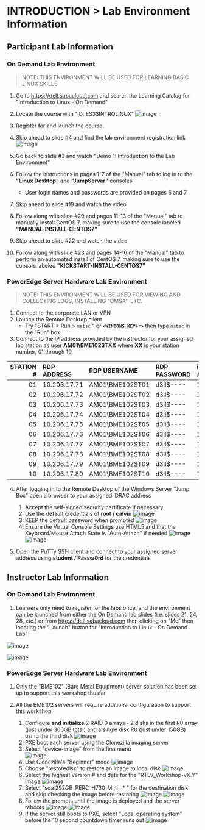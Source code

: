 # INTRODUCTION > Lab Environment Information

## Participant Lab Information

### On Demand Lab Environment

> NOTE: THIS ENVIRONMENT WILL BE USED FOR LEARNING BASIC LINUX SKILLS

1. Go to https://dell.sabacloud.com and search the Learning Catalog for "Introduction to Linux - On Demand"
2. Locate the course with "ID: ES33INTROLINUX"
![image](https://user-images.githubusercontent.com/36435980/148849811-b7572c17-d933-43f2-96e4-e9dd33f25115.png)

3.  Register for and launch the course.
4.  Skip ahead to slide #4 and find the lab environment registration link
![image](https://user-images.githubusercontent.com/36435980/148850546-b7a1c14e-0fd0-4bbc-9440-fd7f9780ec3b.png)

5. Go back to slide #3 and watch "Demo 1: Introduction to the Lab Environment"
6. Follow the instructions in pages 1-7 of the "Manual" tab to log in to the **"Linux Desktop"** and **"JumpServer"** consoles
    - User login names and passwords are provided on pages 6 and 7 
7. Skip ahead to slide #19 and watch the video
8. Follow along with slide #20 and pages 11-13 of the "Manual" tab to manually install CentOS 7, making sure to use the console labeled **"MANUAL-INSTALL-CENTOS7"**  
9. Skip ahead to slide #22 and watch the video
10. Follow along with slide #23 and pages 14-16 of the "Manual" tab to perform an automated install of CentOS 7, making sure to use the console labeled **"KICKSTART-INSTALL-CENTOS7"** 


### PowerEdge Server Hardware Lab Environment

> NOTE: THIS ENVIRONMENT WILL BE USED FOR VIEWING AND COLLECTING LOGS, INSTALLING "OMSA", ETC.

1. Connect to the corporate LAN or VPN 
2. Launch the Remote Desktop client
    - Try "START > Run > `mstsc` " or **`<WINDOWS_KEY+r>`** then type `mstsc` in the "Run" box
3. Connect to the IP address provided by the instructor for your assigned lab station as user **AM01\BME102STXX** where **XX** is your station number, 01 through 10

| STATION # | RDP ADDRESS  | RDP USERNAME    | RDP PASSWORD | iDRAC ADDRESS | SERVER ADDRESS |
| --------: | :----------- | :-------------- | :----------- | :------------ | :------------- |
| 01        | 10.206.17.71 | AM01\BME102ST01 | d3ll$----    | 192.168.1.21  | 192.168.1.31   |
| 02        | 10.206.17.72 | AM01\BME102ST02 | d3ll$----    | 192.168.1.22  | 192.168.1.32   |
| 03        | 10.206.17.73 | AM01\BME102ST03 | d3ll$----    | 192.168.1.23  | 192.168.1.33   |
| 04        | 10.206.17.74 | AM01\BME102ST04 | d3ll$----    | 192.168.1.24  | 192.168.1.34   |
| 05        | 10.206.17.75 | AM01\BME102ST05 | d3ll$----    | 192.168.1.25  | 192.168.1.35   |
| 06        | 10.206.17.76 | AM01\BME102ST06 | d3ll$----    | 192.168.1.26  | 192.168.1.36   |
| 07        | 10.206.17.77 | AM01\BME102ST07 | d3ll$----    | 192.168.1.27  | 192.168.1.37   |
| 08        | 10.206.17.78 | AM01\BME102ST08 | d3ll$----    | 192.168.1.28  | 192.168.1.38   |
| 09        | 10.206.17.79 | AM01\BME102ST09 | d3ll$----    | 192.168.1.29  | 192.168.1.39   |
| 10        | 10.206.17.80 | AM01\BME102ST10 | d3ll$----    | 192.168.1.30  | 192.168.1.40   |

4. After logging in to the Remote Desktop of the Windows Server "Jump Box" open a browser to your assigned iDRAC address
    1. Accept the self-signed security certificate if necessary
    2. Use the default credentials of **root / calvin**
![image](https://user-images.githubusercontent.com/36435980/148990489-ff93a78f-6c75-43bb-afdc-5397fbe3d06e.png)
    3. KEEP the default password when prompted
![image](https://user-images.githubusercontent.com/36435980/148990687-726a2256-6fb6-4159-ae0d-ee9ed332c2cb.png)
    4. Ensure the Virtual Console Settings use HTML5 and that the Keyboard/Mouse Attach State is "Auto-Attach" if needed
![image](https://user-images.githubusercontent.com/36435980/148991008-02895d55-c1d5-489a-ba71-4bdaf6640b00.png)
![image](https://user-images.githubusercontent.com/36435980/148991158-f2172173-92c3-45c1-923a-94f75d27bbdb.png)

5. Open the PuTTy SSH client and connect to your assigned server address using **student / Passw0rd** for the credentials
  
## Instructor Lab Information

### On Demand Lab Environment
1. Learners only need to register for the labs once, and the environment can be launched from either the On Demand lab slides (i.e. slides 21, 24, 28, etc.) or from https://dell.sabacloud.com then clicking on "Me" then locating the "Launch" button for "Introduction to Linux - On Demand Lab"

![image](https://user-images.githubusercontent.com/36435980/148988720-2ad7be72-50c0-4519-93d0-759511dfff34.png)

![image](https://user-images.githubusercontent.com/36435980/148988873-1b794dd9-eaa2-420e-902e-ce752931e795.png)



### PowerEdge Server Hardware Lab Environment

1. Only the "BME102" (Bare Metal Equipment) server solution has been set up to support this workshop thusfar
2. All the BME102 servers will require additional configuration to support this workshop   

    1. Configure **and initialize** 2 RAID 0 arrays - 2 disks in the first R0 array (just under 300GB total) and a single disk R0 (just under 150GB) using the third disk
    ![image](https://user-images.githubusercontent.com/36435980/148991840-96e238f4-4bbf-42f2-9838-fcefddef8529.png)
    2. PXE boot each server using the Clonezilla imaging server    
    3. Select "device-image" from the first menu    
![image](https://user-images.githubusercontent.com/36435980/148992147-80ea26e4-62d0-4081-b334-d1b3f791d526.png)
    4. Use Clonezilla's "Beginner" mode
![image](https://user-images.githubusercontent.com/36435980/148992264-8d88b58c-aa9e-4ec0-a897-9204604459a9.png)
    5. Choose "restoredisk" to restore an image to local disk
![image](https://user-images.githubusercontent.com/36435980/148992422-743c916b-ee6f-44b0-9a79-20f75c250db9.png)
    6. Select the highest version # and date for the "RTLV_Workshop-vX.Y" image
![image](https://user-images.githubusercontent.com/36435980/148992703-443153e0-31c0-4ec1-b8b0-e2f5ab5bf194.png)
    7. Select "sda 292GB_PERC_H730_Mini__* " for the destination disk and skip checking the image before restoring
![image](https://user-images.githubusercontent.com/36435980/148992969-25e394fd-5767-47e5-81dd-9ed4f7d300ad.png)
![image](https://user-images.githubusercontent.com/36435980/148993081-35e8e372-f5b0-4787-a1c1-da22944bf1ee.png)
    8. Follow the prompts until the image is deployed and the server reboots
![image](https://user-images.githubusercontent.com/36435980/148993250-58b22485-d6ba-4b04-b1e5-87943cf8b19d.png)
![image](https://user-images.githubusercontent.com/36435980/148993373-113ac358-331b-44af-8fbb-3001c5fe84fd.png)
    9. If the server still boots to PXE, select "Local operating system" before the 10 second countdown timer runs out
![image](https://user-images.githubusercontent.com/36435980/148995410-1febf6e5-f07c-433b-874f-a60083a3f4ce.png)
